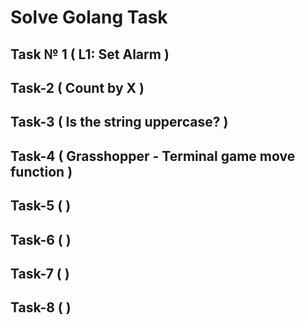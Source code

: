 # Solve Golang Task

## Task № 1 ( L1: Set Alarm )
 
## Task-2  ( Count by X )

## Task-3  ( Is the string uppercase? )

## Task-4  ( Grasshopper - Terminal game move function )

## Task-5  (  )

## Task-6  (  )

## Task-7  (  )

## Task-8  (  )